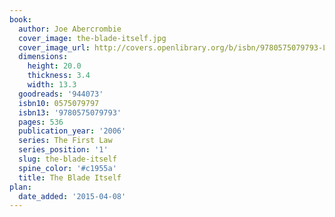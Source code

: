 ```yaml
---
book:
  author: Joe Abercrombie
  cover_image: the-blade-itself.jpg
  cover_image_url: http://covers.openlibrary.org/b/isbn/9780575079793-L.jpg
  dimensions:
    height: 20.0
    thickness: 3.4
    width: 13.3
  goodreads: '944073'
  isbn10: 0575079797
  isbn13: '9780575079793'
  pages: 536
  publication_year: '2006'
  series: The First Law
  series_position: '1'
  slug: the-blade-itself
  spine_color: '#c1955a'
  title: The Blade Itself
plan:
  date_added: '2015-04-08'
---
```

